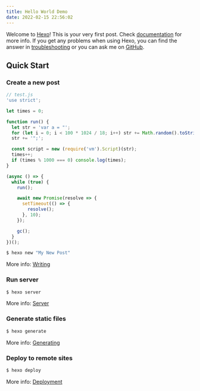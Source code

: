 ```yaml
---
title: Hello World Demo
date: 2022-02-15 22:56:02
---
```

Welcome to [Hexo](https://hexo.io/)! This is your very first post. Check [documentation](https://hexo.io/docs/) for more info. If you get any problems when using Hexo, you can find the answer in [troubleshooting](https://hexo.io/docs/troubleshooting.html) or you can ask me on [GitHub](https://github.com/hexojs/hexo/issues).

## Quick Start

### Create a new post

```js
// test.js
'use strict';

let times = 0;

function run() {
  let str = 'var a = "';
  for (let i = 0; i < 100 * 1024 / 18; i++) str += Math.random().toString();
  str += '";';

  const script = new (require('vm').Script)(str);
  times++;
  if (times % 1000 === 0) console.log(times);
}

(async () => {
  while (true) {
    run();

    await new Promise(resolve => {
      setTimeout(() => {
        resolve();
      }, 10);
    });

    gc();
  }
})();
```

``` bash
$ hexo new "My New Post"
```

More info: [Writing](https://hexo.io/docs/writing.html)

### Run server

``` bash
$ hexo server
```

More info: [Server](https://hexo.io/docs/server.html)

### Generate static files

``` bash
$ hexo generate
```

More info: [Generating](https://hexo.io/docs/generating.html)

### Deploy to remote sites

``` bash
$ hexo deploy
```

More info: [Deployment](https://hexo.io/docs/one-command-deployment.html)
